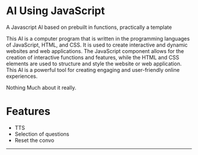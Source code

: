 # AI Using JavaScript
A Javascript AI based on prebuilt in functions, practically a template

This AI is a computer program that is written in the programming languages of JavaScript, HTML, and CSS. It is used to create interactive and dynamic websites and web applications. The JavaScript component allows for the creation of interactive functions and features, while the HTML and CSS elements are used to structure and style the website or web application. This AI is a powerful tool for creating engaging and user-friendly online experiences.

Nothing Much about it really.

# Features
+ TTS
+ Selection of questions
+ Reset the convo
---
